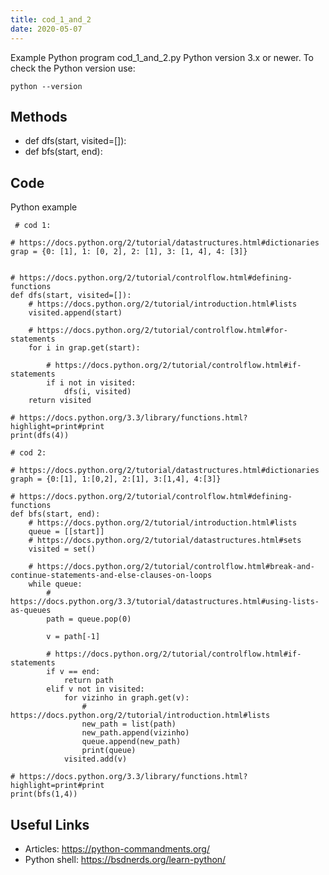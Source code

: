 ```yaml
---
title: cod_1_and_2
date: 2020-05-07
---
```

Example Python program cod_1_and_2.py
Python version 3.x or newer.
To check the Python version use:

    python --version


## Methods

* def dfs(start, visited=[]):
* def bfs(start, end):

## Code

Python example

     # cod 1:
    
    # https://docs.python.org/2/tutorial/datastructures.html#dictionaries
    grap = {0: [1], 1: [0, 2], 2: [1], 3: [1, 4], 4: [3]}
    
    
    # https://docs.python.org/2/tutorial/controlflow.html#defining-functions
    def dfs(start, visited=[]):
        # https://docs.python.org/2/tutorial/introduction.html#lists
        visited.append(start)
    
        # https://docs.python.org/2/tutorial/controlflow.html#for-statements
        for i in grap.get(start):
    
            # https://docs.python.org/2/tutorial/controlflow.html#if-statements
            if i not in visited:
                dfs(i, visited)
        return visited
    
    # https://docs.python.org/3.3/library/functions.html?highlight=print#print
    print(dfs(4))
    
    # cod 2:
    
    # https://docs.python.org/2/tutorial/datastructures.html#dictionaries
    graph = {0:[1], 1:[0,2], 2:[1], 3:[1,4], 4:[3]}
    
    # https://docs.python.org/2/tutorial/controlflow.html#defining-functions
    def bfs(start, end):
        # https://docs.python.org/2/tutorial/introduction.html#lists
        queue = [[start]]
        # https://docs.python.org/2/tutorial/datastructures.html#sets
        visited = set()
    
        # https://docs.python.org/2/tutorial/controlflow.html#break-and-continue-statements-and-else-clauses-on-loops
        while queue:
            # https://docs.python.org/3.3/tutorial/datastructures.html#using-lists-as-queues
            path = queue.pop(0)
    
            v = path[-1]
    
            # https://docs.python.org/2/tutorial/controlflow.html#if-statements
            if v == end:
                return path
            elif v not in visited:
                for vizinho in graph.get(v):
                    # https://docs.python.org/2/tutorial/introduction.html#lists
                    new_path = list(path)
                    new_path.append(vizinho)
                    queue.append(new_path)
                    print(queue)
                visited.add(v)
    
    # https://docs.python.org/3.3/library/functions.html?highlight=print#print
    print(bfs(1,4))

## Useful Links

- Articles: https://python-commandments.org/
- Python shell: https://bsdnerds.org/learn-python/

